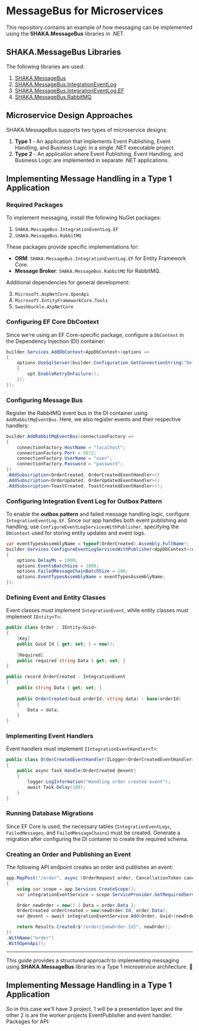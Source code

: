 # MessageBus for Microservices

This repository contains an example of how messaging can be implemented using the **SHAKA.MessageBus** libraries in .NET.

## SHAKA.MessageBus Libraries
The following libraries are used:

1. [SHAKA.MessageBus](https://github.com/ShakaMirtskhulava/SHAKA.MessageBus)
2. [SHAKA.MessageBus.IntegrationEventLog](https://github.com/ShakaMirtskhulava/SHAKA.MessageBus.IntegrationEventLog)
3. [SHAKA.MessageBus.IntegrationEventLog.EF](https://github.com/ShakaMirtskhulava/SHAKA.MessageBus.IntegrationEventLog.EF)
4. [SHAKA.MessageBus.RabbitMQ](https://github.com/ShakaMirtskhulava/SHAKA.MessageBus.RabbitMQ)

## Microservice Design Approaches
SHAKA.MessageBus supports two types of microservice designs:

1. **Type 1** - An application that implements Event Publishing, Event Handling, and Business Logic in a single .NET executable project.
2. **Type 2** - An application where Event Publishing, Event Handling, and Business Logic are implemented in separate .NET applications.

## Implementing Message Handling in a Type 1 Application
### Required Packages
To implement messaging, install the following NuGet packages:

1. `SHAKA.MessageBus.IntegrationEventLog.EF`
2. `SHAKA.MessageBus.RabbitMQ`

These packages provide specific implementations for:
- **ORM**: `SHAKA.MessageBus.IntegrationEventLog.EF` for Entity Framework Core.
- **Message Broker**: `SHAKA.MessageBus.RabbitMQ` for RabbitMQ.

Additional dependencies for general development:

3. `Microsoft.AspNetCore.OpenApi`
4. `Microsoft.EntityFrameworkCore.Tools`
5. `Swashbuckle.AspNetCore`

### Configuring EF Core DbContext
Since we're using an EF Core-specific package, configure a `DbContext` in the Dependency Injection (DI) container:

```csharp
builder.Services.AddDbContext<AppDbContext>(options =>
{
    options.UseSqlServer(builder.Configuration.GetConnectionString("DefaultConnection"), opt =>
    {
        opt.EnableRetryOnFailure();
    });
});
```

### Configuring Message Bus
Register the RabbitMQ event bus in the DI container using `AddRabbitMqEventBus`. Here, we also register events and their respective handlers:

```csharp
builder.AddRabbitMqEventBus(connectionFactory =>
{
    connectionFactory.HostName = "localhost";
    connectionFactory.Port = 5672;
    connectionFactory.UserName = "user";
    connectionFactory.Password = "password";
})
.AddSubscription<OrderCreated, OrderCreatedEventHandler>()
.AddSubscription<OrderUpdated, OrderUpdatedEventHandler>()
.AddSubscription<ToastCreated, ToastCreatedEventHandler>();
```

### Configuring Integration Event Log for Outbox Pattern
To enable the **outbox pattern** and failed message handling logic, configure `IntegrationEventLog.EF`. Since our app handles both event publishing and handling, use `ConfigureEventLogServicesWithPublisher`, specifying the `DbContext` used for storing entity updates and event logs.

```csharp
var eventTypesAssemblyName = typeof(OrderCreated).Assembly.FullName!;
builder.Services.ConfigureEventLogServicesWithPublisher<AppDbContext>(options =>
{
    options.DelayMs = 1000;
    options.EventsBatchSize = 1000;
    options.FailedMessageChainBatchSize = 100;
    options.EventTypesAssemblyName = eventTypesAssemblyName;
});
```

### Defining Event and Entity Classes
Event classes must implement `IntegrationEvent`, while entity classes must implement `IEntity<T>`:

```csharp
public class Order : IEntity<Guid>
{
    [Key]
    public Guid Id { get; set; } = new();
    
    [Required]
    public required string Data { get; set; }
}

public record OrderCreated : IntegrationEvent
{
    public string Data { get; set; }
    
    public OrderCreated(Guid orderId, string data) : base(orderId)
    {
        Data = data;
    }
}
```

### Implementing Event Handlers
Event handlers must implement `IIntegrationEventHandler<T>`:

```csharp
public class OrderCreatedEventHandler(ILogger<OrderCreatedEventHandler> logger) : IIntegrationEventHandler<OrderCreated>
{
    public async Task Handle(OrderCreated @event)
    {
        logger.LogInformation("Handling order created event");
        await Task.Delay(100);
    }
}
```

### Running Database Migrations
Since EF Core is used, the necessary tables (`IntegrationEventLogs`, `FailedMessages`, and `FailedMessageChains`) must be created. Generate a migration after configuring the DI container to create the required schema.

### Creating an Order and Publishing an Event
The following API endpoint creates an order and publishes an event:

```csharp
app.MapPost("/order", async (OrderRequest order, CancellationToken cancellationToken) =>
{
    using var scope = app.Services.CreateScope();
    var integrationEventService = scope.ServiceProvider.GetRequiredService<IIntegrationEventService>();

    Order newOrder = new() { Data = order.Data };
    OrderCreated orderCreated = new(newOrder.Id, order.Data);
    var @event = await integrationEventService.Add<Order, Guid>(newOrder, orderCreated, cancellationToken);

    return Results.Created($"/order/{newOrder.Id}", newOrder);
})
.WithName("order")
.WithOpenApi();
```

---
This guide provides a structured approach to implementing messaging using **SHAKA.MessageBus** libraries in a Type 1 microservice architecture. 🚀

## Implementing Message Handling in a Type 1 Application
So in this case we'll have 3 project, 1 will be a presentation layer and the other 2 is are the worker projects EventPublisher and event handler.
Packages for API:



